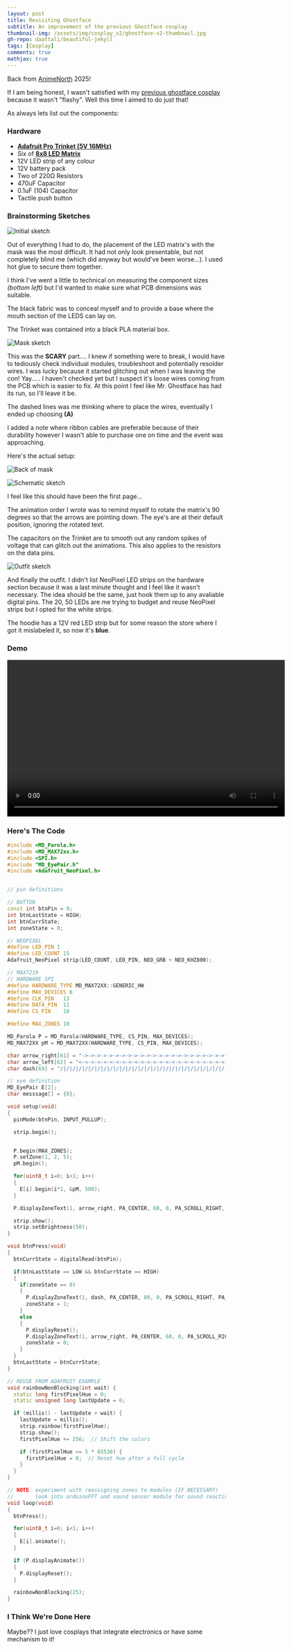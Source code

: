 ```yaml
---
layout: post
title: Revisiting Ghostface
subtitle: An improvement of the previous Ghostface cosplay
thumbnail-img: /assets/img/cosplay_v2/ghostface-v2-thumbnail.jpg
gh-repo: daattali/beautiful-jekyll
tags: [Cosplay]
comments: true
mathjax: true
---
```


Back from [AnimeNorth](https://animenorth.com/) 2025!

If I am being honest, I wasn't satisfied with my [previous ghostface cosplay](https://bnzel.github.io/2024-08-31-Cosplay/) because it wasn't "flashy". Well this time I aimed to do just that!

As always lets list out the components:

### Hardware
- **[Adafruit Pro Trinket (5V 16MHz)](https://www.canadarobotix.com/products/2036)**
- Six of **[8x8 LED Matrix](https://creatroninc.com/products/8x8-led-matrix-board?_pos=4&_sid=40c0bf939&_ss=r)**
- 12V LED strip of any colour
- 12V battery pack
- Two of 220Ω Resistors
- 470uF Capacitor
- 0.1uF (104) Capacitor
- Tactile push button

### Brainstorming Sketches
![Initial sketch](../assets/img/cosplay_v2/first_page.jpg)
 
Out of everything I had to do, the placement of the LED matrix's with the mask was the most difficult. It had not only look presentable, but not completely blind me (which did anyway but would've been worse...). I used hot glue to secure them together.

I think I've went a little to technical on measuring the component sizes *(bottom left)* but I'd wanted to make sure what PCB dimensions was suitable.

The black fabric was to conceal myself and to provide a base where the mouth section of the LEDS can lay on.

The Trinket was contained into a black PLA material box.

![Mask sketch](../assets/img/cosplay_v2/second_page.jpg)

This was the **SCARY** part.... I knew if something were to break, I would have to tediously check individual modules, troubleshoot and potentially resolder wires. I was lucky because it started glitching out when I was leaving the con! Yay..... I haven't checked yet but I suspect it's loose wires coming from the PCB which is easier to fix. At this point I feel like Mr. Ghostface has had its run, so I'll leave it be.

The dashed lines was me thinking where to place the wires, eventually I ended up choosing **(A)**

I added a note where ribbon cables are preferable because of their durability however I wasn't able to purchase one on time and the event was approaching.

Here's the actual setup:

![Back of mask](../assets/img/cosplay_v2/back_of_mask.jpg)

![Schematic sketch](../assets/img/cosplay_v2/third_page.jpg)

I feel like this should have been the first page...

The animation order I wrote was to remind myself to rotate the matrix's 90 degrees so that the arrows are pointing down. The eye's are at their default position, ignoring the rotated text.

The capacitors on the Trinket are to smooth out any random spikes of voltage that can glitch out the animations. This also applies to the resistors on the data pins.

![Outfit sketch](../assets/img/cosplay_v2/fourth_page.jpg)

And finally the outfit. I didn't list NeoPixel LED strips on the hardware section because it was a last minute thought and I feel like it wasn't necessary. The idea should be the same, just hook them up to any avaliable digital pins. The 20, 50 LEDs are me trying to budget and reuse NeoPixel strips but I opted for the white strips.

The hoodie has a 12V red LED strip but for some reason the store where I got it mislabeled it, so now it's **blue**.

### Demo 

<video width="640" height="360" controls>
  <source src="{{ '../assets/img/cosplay_v2/ghostface_v2_demo.mp4' | relative_url }}" type="video/mp4">
</video>

### Here's The Code
```cpp
#include <MD_Parola.h>
#include <MD_MAX72xx.h>
#include <SPI.h>
#include "MD_EyePair.h"
#include <Adafruit_NeoPixel.h>


// pin definitions

// BUTTON
const int btnPin = 9;
int btnLastState = HIGH;
int btnCurrState;
int zoneState = 0;

// NEOPIXEL
#define LED_PIN 1
#define LED_COUNT 15
Adafruit_NeoPixel strip(LED_COUNT, LED_PIN, NEO_GRB + NEO_KHZ800);

// MAX7219
// HARDWARE SPI
#define HARDWARE_TYPE MD_MAX72XX::GENERIC_HW
#define MAX_DEVICES 6
#define CLK_PIN   13
#define DATA_PIN  11
#define CS_PIN    10

#define MAX_ZONES 10

MD_Parola P = MD_Parola(HARDWARE_TYPE, CS_PIN, MAX_DEVICES);
MD_MAX72XX pM = MD_MAX72XX(HARDWARE_TYPE, CS_PIN, MAX_DEVICES);

char arrow_right[61] = "->->->->->->->->->->->->->->->->->->->->->->->->->->->->->->";
char arrow_left[62] = "<-<-<-<-<-<-<-<-<-<-<-<-<-<-<-<-<-<-<-<-<-<-<-<-<-<-<-<-<-<-<";
char dash[69] = "/|/|/|/|/|/|/|/|/|/|/|/|/|/|/|/|/|/|/|/|/|/|/|/|/|/|/|/|/|/|/|/|/|/|";

// eye definition
MD_EyePair E[2];
char messsage[] = {0};

void setup(void)
{
  pinMode(btnPin, INPUT_PULLUP);

  strip.begin();


  P.begin(MAX_ZONES);
  P.setZone(1, 2, 5);
  pM.begin();

  for(uint8_t i=0; i<1; i++)
  {
    E[i].begin(i*1, &pM, 500);
  }

  P.displayZoneText(1, arrow_right, PA_CENTER, 60, 0, PA_SCROLL_RIGHT, PA_SCROLL_RIGHT);

  strip.show();
  strip.setBrightness(50);
}

void btnPress(void)
{
  btnCurrState = digitalRead(btnPin);

  if(btnLastState == LOW && btnCurrState == HIGH)
  {
    if(zoneState == 0)
    {
      P.displayZoneText(1, dash, PA_CENTER, 80, 0, PA_SCROLL_RIGHT, PA_SCROLL_RIGHT);
      zoneState = 1;
    }
    else 
    {
      P.displayReset();
      P.displayZoneText(1, arrow_right, PA_CENTER, 60, 0, PA_SCROLL_RIGHT, PA_SCROLL_RIGHT);
      zoneState = 0;
    }
  }
  btnLastState = btnCurrState;
}

// REUSE FROM ADAFRUIT EXAMPLE
void rainbowNonBlocking(int wait) {
  static long firstPixelHue = 0;
  static unsigned long lastUpdate = 0;

  if (millis() - lastUpdate > wait) {
    lastUpdate = millis();
    strip.rainbow(firstPixelHue);
    strip.show();
    firstPixelHue += 256;  // Shift the colors

    if (firstPixelHue >= 5 * 65536) {
      firstPixelHue = 0;  // Reset hue after a full cycle
    }
  }
}

// NOTE: experiment with reassigning zones to modules (IF NECESSARY)
//       look into arduinoFFT and sound sensor module for sound reactive animations (NOT REALLY NEEDED)
void loop(void)
{
  btnPress();

  for(uint8_t i=0; i<1; i++)
  {
    E[i].animate();
  }

  if (P.displayAnimate())
  {
    P.displayReset();
  }

  rainbowNonBlocking(25);
}
```

### I Think We're Done Here
Maybe?? I just love cosplays that integrate electronics or have some mechanism to it!